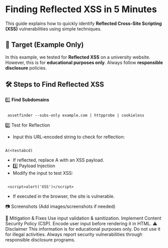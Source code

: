 
# Finding Reflected XSS in 5 Minutes  
This guide explains how to quickly identify **Reflected Cross-Site Scripting (XSS)** vulnerabilities using simple techniques.  

## 🎯 **Target (Example Only)**  
In this example, we tested for **Reflected XSS** on a university website. However, this is for **educational purposes only**. Always follow **responsible disclosure** policies.  

## 🛠 **Steps to Find Reflected XSS**  
1️⃣ **Find Subdomains**  

```

 assetfinder --subs-only example.com | httpprobe | cookieless

```

2️⃣ Test for Reflection

- Input this URL-encoded string to check for reflection:

```

A(<testabcd)

```

- If reflected, replace A with an XSS payload.
- 3️⃣ Payload Injection
- Modify the input to test XSS:

```

 <script>alert('XSS')</script>

```

- If executed in the browser, the site is vulnerable.

📷 Screenshots
(Add images/screenshots if needed)

🚀 Mitigation & Fixes
Use input validation & sanitization.
Implement Content Security Policy (CSP).
Encode user input before rendering it in HTML.
⚠ Disclaimer
This information is for educational purposes only. Do not use it for illegal activities. Always report security vulnerabilities through responsible disclosure programs.

